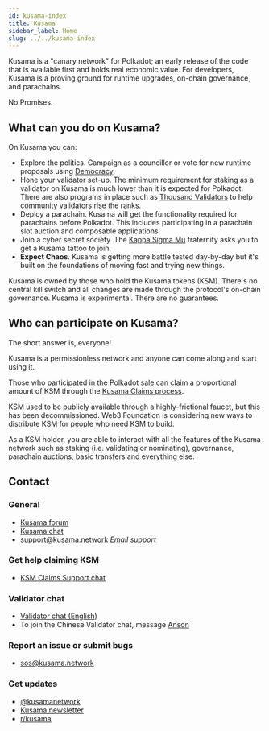 ```yaml
---
id: kusama-index
title: Kusama
sidebar_label: Home
slug: ../../kusama-index
---
```


Kusama is a "canary network" for Polkadot; an early release of the code that is available first and
holds real economic value. For developers, Kusama is a proving ground for runtime upgrades, on-chain
governance, and parachains.

No Promises.

## What can you do on Kusama?

On Kusama you can:

- Explore the politics. Campaign as a councillor or vote for new runtime proposals using
  [Democracy](../../maintain/maintain-guides-democracy.md).
- Hone your validator set-up. The minimum requirement for staking as a validator on Kusama is much
  lower than it is expected for Polkadot. There are also programs in place such as [Thousand
  Validators][thousand validators] to help community validators rise the ranks.
- Deploy a parachain. Kusama will get the functionality required for parachains before Polkadot.
  This includes participating in a parachain slot auction and composable applications.
- Join a cyber secret society. The [Kappa Sigma Mu][kappa] fraternity asks you to get a Kusama
  tattoo to join.
- **Expect Chaos**. Kusama is getting more battle tested day-by-day but it's built on the
  foundations of moving fast and trying new things.

Kusama is owned by those who hold the Kusama tokens (KSM). There's no central kill switch and all
changes are made through the protocol's on-chain governance. Kusama is experimental. There are no
guarantees.

## Who can participate on Kusama?

The short answer is, everyone!

Kusama is a permissionless network and anyone can come along and start using it.

Those who participated in the Polkadot sale can claim a proportional amount of KSM through the
[Kusama Claims process][kusama claims].

KSM used to be publicly available through a highly-frictional faucet, but this has been
decommissioned. Web3 Foundation is considering new ways to distribute KSM for people who need KSM to
build.

As a KSM holder, you are able to interact with all the features of the Kusama network such as
staking (i.e. validating or nominating), governance, parachain auctions, basic transfers and
everything else.

## Contact

### General

- [Kusama forum](https://forum.kusama.network/)
- [Kusama chat](https://riot.im/app/#/room/#kusamawatercooler:polkadot.builders)
- [support@kusama.network](mailto:support@kusama.network) _Email support_

### Get help claiming KSM

- [KSM Claims Support chat](https://riot.im/app/#/room/#KSMAClaims:polkadot.builders)

### Validator chat

- [Validator chat (English)](https://riot.im/app/#/room/#KusamaValidatorLounge:polkadot.builders)
- To join the Chinese Validator chat, message
  [Anson](https://raw.githubusercontent.com/kusamanetwork/userguide/master/chinese-language-validators-wechat.png?token=ABIBK6VM3MAOKWE43GM3JHC5G3ARG)

### Report an issue or submit bugs

- [sos@kusama.network](mailto:sos@kusama.network)

### Get updates

- [@kusamanetwork](https://twitter.com/kusamanetwork)
- [Kusama newsletter](http://info.polkadot.network/subscribe)
- [r/kusama](https://reddit.com/r/kusama)

[kappa]: https://polkascan.io/pre/kusama/council/motion/94
[thousand validators]: https://polkadot.network/join-kusamas-thousand-validators-programme/
[kusama claims]: https://claim.kusama.network
